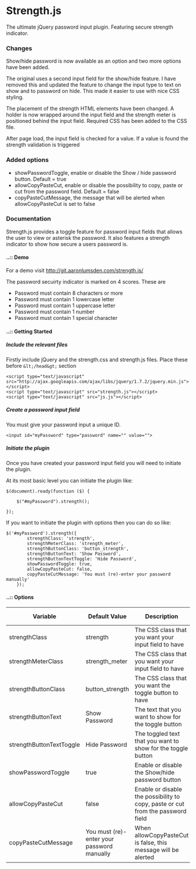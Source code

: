 Strength.js
===========

The ultimate jQuery password input plugin. Featuring secure strength indicator.

### Changes
Show/hide password is now available as an option and two more options have been added.

The original uses a second input field for the show/hide feature. I have removed this and updated the feature to change the input type to text on show and to password on hide. This made it easier to use with nice CSS styling.

The placement of the strength HTML elements have been changed. A holder is now wrapped around the input field and the strength meter is positioned behind the input field. Required CSS has been added to the CSS file.

After page load, the input field is checked for a value. If a value is found the strength validation is triggered

### Added options
* showPasswordToggle, enable or disable the Show / hide password button. Default = true
* allowCopyPasteCut, enable or disable the possibility to copy, paste or cut from the password field. Default = false
* copyPasteCutMessage, the message that will be alerted when allowCopyPasteCut is set to false

### Documentation

Strength.js provides a toggle feature for password input fields that allows the user to view or asterisk the password. It also features a strength indicator to show how secure a users password is.

#### ..:: Demo
For a demo visit http://git.aaronlumsden.com/strength.js/


The password secuirty indicator is marked on 4 scores. These are

*   Password must contain 8 characters or more
*   Password must contain 1 lowercase letter
*   Password must contain 1 uppercase letter
*   Password must contain 1 number
*   Password must contain 1 special character

#### ..:: Getting Started

##### Include the relevant files

Firstly include jQuery and the strength.css and strength.js files. Place these before `&lt;/head&gt;` section

	<script type="text/javascript" src="http://ajax.googleapis.com/ajax/libs/jquery/1.7.2/jquery.min.js"></script>
	<script type="text/javascript" src="strength.js"></script>
	<script type="text/javascript" src="js.js"></script>
					

##### Create a password input field

You must give your password input a unique ID.

	<input id="myPassword" type="password" name="" value="">

##### Initiate the plugin

Once you have created your password input field you will need to initiate the plugin.

At its most basic level you can initiate the plugin like:

						
	$(document).ready(function ($) {

        $("#myPassword").strength();

    });
					

If you want to initiate the plugin with options then you can do so like:

								
	$('#myPassword').strength({
            strengthClass: 'strength',
            strengthMeterClass: 'strength_meter',
            strengthButtonClass: 'button_strength',
            strengthButtonText: 'Show Password',
            strengthButtonTextToggle: 'Hide Password',
            showPasswordToggle: true,
            allowCopyPasteCut: false,
            copyPasteCutMessage: 'You must (re)-enter your password manually'
        });		

#### ..:: Options

<table>
							<thead>
								<tr>
									<th>Variable</th>
									<th>Default Value</th>
									<th>Description</th>
									<th>Valid Options</th>
								</tr>
							</thead>
							<tbody>
								<tr>
									<td>strengthClass</td>
									<td>strength</td>
									<td>The CSS class that you want your input field to have</td>
									<td></td>
								</tr>
								<tr>
									<td>strengthMeterClass</td>
									<td>strength_meter</td>
									<td>The CSS class that you want your input field to have</td>
									<td></td>
								</tr>
								<tr>
									<td>strengthButtonClass</td>
									<td>button_strength</td>
									<td>The CSS class that you want the toggle button to have</td>
									<td></td>
								</tr>
								<tr>
									<td>strengthButtonText</td>
									<td>Show Password</td>
									<td>The text that you want to show for the toggle button</td>
									<td></td>
								</tr>
								<tr>
									<td>strengthButtonTextToggle</td>
									<td>Hide Password</td>
									<td>The toggled text that you want to show for the toggle button</td>
									<td></td>
								</tr>
								<tr>
									<td>showPasswordToggle</td>
									<td>true</td>
									<td>Enable or disable the Show/hide password button</td>
									<td></td>
								</tr>
								<tr>
									<td>allowCopyPasteCut</td>
									<td>false</td>
									<td>Enable or disable the possibility to copy, paste or cut from the password field</td>
									<td></td>
								</tr>
								<tr>
									<td>copyPasteCutMessage</td>
									<td>You must (re)-enter your password manually</td>
									<td>When allowCopyPasteCut is false, this message will be alerted</td>
									<td></td>
								</tr>
							</tbody>
						</table>
